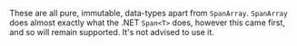 These are all pure, immutable, data-types apart from `SpanArray`.  `SpanArray` does almost exactly what the .NET `Span<T>` does,
however this came first, and so will remain supported.  It's not advised to use it.


